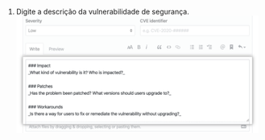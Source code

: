 1. Digite a descrição da vulnerabilidade de segurança. ![Security advisory vulnerability description](/assets/images/help/security/security-advisory-description.png)
